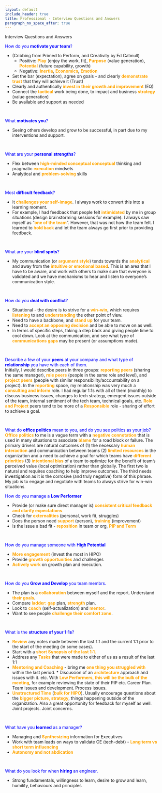 ```yaml
---
layout: default
include_header: true
title: Professional - Interview Questions and Answers
paragraph_no_space_after: true
---
```


<div class="aaye-main-cv-content-title"><span class="content-title-h1"><span>Interview Questions and Answers</span></span></div>

<span style="color:blue">How do you **motivate your team**?</span>  
- (Cribbing from Primed to Perform, and Creativity by Ed Catmull)  
  * Positive: <span style="color:orange">**Play**</span> (enjoy the work, fit), <span style="color:orange">**Purpose**</span> (value generation), <span style="color:orange">**Potential**</span> (future capability, growth)  
  * Negative: <span style="color:orange">**Inertia**</span>, <span style="color:orange">**Economics**</span>, <span style="color:orange">**Emotion**</span>  
- Set the bar (expectation), agree on goals - and clearly <span style="color:orange">**demonstrate trust**</span> that they will achieve it (Trust)  
- Clearly and authentically <span style="color:orange">**invest in their growth and improvement**</span> (EQ)  
- Connect the <span style="color:orange">**tactical**</span> work being done, to impact and business <span style="color:orange">**strategy**</span> (value generation)  
- Be available and support as needed

<br/>

<span style="color:blue">What **motivates you**?</span>  
- Seeing others develop and grow to be successful, in part due to my interventions and support.

<br/>

<span style="color:blue">What are your **personal strengths**?</span>  
- Flex between <span style="color:orange">**high-minded conceptual conceptual**</span> thinking and pragmatic <span style="color:orange">**execution**</span> mindsets  
- Analytical and <span style="color:orange">**problem-solving**</span> skills

<br/>

<span style="color:blue">Most **difficult feedback**?</span>  
- It <span style="color:orange">**challenges your self-image**</span>. I always work to convert this into a learning moment. 
- For example, I had feedback that people felt <span style="color:orange">**intimidated**</span> by me in group situations (design brainstorming sessions for example). I always saw myself as “<span style="color:orange">**one of the team**</span>”. However, that was not how the team felt. I learned to <span style="color:orange">**hold back**</span> and let the team always go first prior to providing feedback.  

<br/>

<span style="color:blue">What are your **blind spots**?</span>  
- My communication (or <span style="color:orange">**argument style**</span>) tends towards the <span style="color:orange">**analytical**</span> and away from the <span style="color:orange">**intuitive or emotional based**</span>. This is an area that I have to be aware, and work with others to make sure that everyone is validated and we have mechanisms to hear and listen to everyone’s communication style.

<br/>

<span style="color:blue">How do you **deal with conflict**?</span>  
- Situational - the desire is to strive for a <span style="color:orange">**win-win**</span>, which requires <span style="color:orange">**listening**</span> to and <span style="color:orange">**understanding**</span> the other point of view. 
- Need to have a backbone, and <span style="color:orange">**stand up**</span> for your team. 
- Need to <span style="color:orange">**accept an opposing decision**</span> and be able to move on as well. 
- In terms of specific steps, taking a step back and giving people time to cool down. Look at the communication, and see what type of <span style="color:orange">**communications gaps**</span> may be present (or assumptions made). 

<br/>

<span style="color:blue">Describe a few of your **peers** at your company and what type of **relationship** you have with each of them.</span>  
Initially, I would describe peers in three groups: <span style="color:orange">**reporting peers**</span> (sharing the same manager), <span style="color:orange">**role peers**</span> (people in the same role and level), and <span style="color:orange">**project peers**</span> (people with similar responsibility/accountability on a project). In the <span style="color:orange">**reporting**</span> space, my relationship was very much a <span style="color:orange">**consulting and inform**</span> role. I had regular 1:1s with all of them (monthly) to discuss business issues, changes to tech strategy, emergent issues outside of the team, internal sentiment of the tech team, technical goals, etc. <span style="color:orange">**Role and Project**</span> peers tend to be more of a <span style="color:orange">**Responsible**</span> role - sharing of effort to achieve a goal.

<br/>

<span style="color:blue">What do **office politics** mean to you, and do you see politics as your job?</span>  
<span style="color:orange">**Office politics**</span> to me is a vague term with a <span style="color:orange">**negative connotation**</span> that is used in many situations to associate <span style="color:orange">**blame**</span> for a road block or failure. The primary drivers are natural outcomes of (1) the necessary <span style="color:orange">**human interaction**</span> and communication between teams (2) <span style="color:orange">**limited resources**</span> in the organization and a need to achieve a goal for which teams have <span style="color:orange">**different priorities**</span> (3) <span style="color:orange">**intentional bias**</span> of a team to optimize for the benefit of team’s perceived value (local optimization) rather than globally. The first two is natural and requires coaching to help improve outcomes. The third needs investigation as it is the corrosive (and truly negative) form of this phrase.  
My job is to engage and negotiate with teams to always strive for win-win situations.


<span style="color:blue">How do you manage a **Low Performer**</span>  
- Provide (or make sure direct manager is) <span style="color:orange">**consistent critical feedback and clarify expectations**</span>  
- Check for <span style="color:orange">**externalities**</span> (personal, work fit, struggles)  
- Does the person need <span style="color:orange">**support**</span> (person), <span style="color:orange">**training**</span> (improvement)  
- Is the issue a bad fit - <span style="color:orange">**reposition**</span> in team or org, <span style="color:orange">**PIP and Term**</span>

<br/>

<span style="color:blue">How do you manage someone with **High Potential**</span>  
- <span style="color:orange">**More engagement**</span> (invest the most in HIPO)  
- Provide <span style="color:orange">**growth opportunities**</span> and challenges  
- <span style="color:orange">**Actively work**</span> on growth plan and execution.

<br/>

<span style="color:blue">How do you **Grow and Develop** you team membrs.</span>  
- The plan is a <span style="color:orange">**collaboration**</span> between myself and the report. Understand <span style="color:orange">**their goals**</span>.  
- Compare <span style="color:orange">**ladder:**</span> <span style="color:orange">**gap**</span> plan, <span style="color:orange">**strength**</span> plan.  
- Look to <span style="color:orange">**coach**</span> (self-actualization) and <span style="color:orange">**mentor**</span>.  
- Want to see people <span style="color:orange">**challenge their comfort zone**</span>.

<br/>

<span style="color:blue">What is the **structure of your 1:1s**?</span>  
- <span style="color:orange">**Review**</span> any notes made between the last 1:1 and the current 1:1 prior to the start of the meeting (in some cases).  
- Start with a <span style="color:orange">**short Synopsis of the last 1:1.**</span>   
- Address any <span style="color:orange">**Tasks**</span> that were made to either of us as a result of the last 1:1  
- <span style="color:orange">**Mentoring and Coaching**</span> - bring me <span style="color:orange">**one thing you struggled with**</span> within the last period.   * Discussion of an <span style="color:orange">**architecture**</span> approach and issues with it. etc. With <span style="color:orange">**Low Performers, this will be the bulk of the meeting**</span>, for example reviewing the state of their PIP etc. Career Plan. Team issues and development. Process issues.  
- <span style="color:orange">**Unstructured Time**</span> (<span style="color:orange">**bulk for HIPO**</span>). Usually encourage questions about the <span style="color:orange">**bigger picture, strategy**</span>, things happening outside of the organization. Also a great opportunity for feedback for myself as well. Joint projects. Joint concerns.  

<br/>

<span style="color:blue">What have you **learned** as a manager?</span>  
- Managing and <span style="color:orange">**Synthesizing**</span> information for Executives  
- Work with team leads on ways to validate OE (tech-debt) - <span style="color:orange">**Long term vs short term influencing**</span>  
- <span style="color:orange">**Autonomy and not abdication**</span>

<br/>

<span style="color:blue">What do you look for when **hiring** an engineer.</span>  
- Strong fundamentals, willingness to learn, desire to grow and learn, humility, behaviours and principles

<br/>

